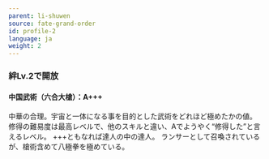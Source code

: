 ```yaml
---
parent: li-shuwen
source: fate-grand-order
id: profile-2
language: ja
weight: 2
---
```


### 絆Lv.2で開放

#### 中国武術（六合大槍）：A+++

中華の合理。宇宙と一体になる事を目的とした武術をどれほど極めたかの値。
修得の難易度は最高レベルで、他のスキルと違い、Aでようやく“修得した”と言えるレベル。
+++ともなれば達人の中の達人。
ランサーとして召喚されているが、槍術含めて八極拳を極めている。
